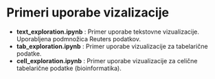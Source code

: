 # Primeri uporabe vizalizacije
- **text_exploration.ipynb** : Primer uporabe tekstovne vizualizacije. Uporabljena podmnožica Reuters podatkov. 
- **tab_exploration.ipynb** : Primer uporabe vizualizacije za tabelarične podatke.
- **cell_exploration.ipynb** : Primer uporabe vizualizacije za celične tabelarične podatke (bioinformatika).
